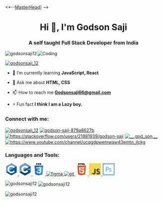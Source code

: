 <*--[MasterHead](https://repository-images.githubusercontent.com/588181932/e36ec678-7984-4cdd-8e4c-a3932772ff8e)] -->
<h1 align="center">Hi 👋, I'm Godson Saji</h1>
<h3 align="center">A self taught Full Stack Developer from India</h3>
<img align="right" alt="Coding" width="400" src="https://media4.giphy.com/media/qgQUggAC3Pfv687qPC/giphy.gif">

<p align="left"> <img src="https://komarev.com/ghpvc/?username=godsonsaji12&label=Profile%20views&color=0e75b6&style=flat" alt="godsonsaji12" /> </p>

<p align="left"> <a href="https://twitter.com/godsonsaji_12" target="blank"><img src="https://img.shields.io/twitter/follow/godsonsaji_12?logo=twitter&style=for-the-badge" alt="godsonsaji_12" /></a> </p>

- 🌱 I’m currently learning **JavaScript, React**

- 💬 Ask me about **HTML, CSS**

- 📫 How to reach me **Godsonsaji66@gmail.com**

- ⚡ Fun fact **I think I am a Lazy boy.**

<h3 align="left">Connect with me:</h3>
<p align="left">
<a href="https://twitter.com/godsonsaji_12" target="blank"><img align="center" src="https://raw.githubusercontent.com/rahuldkjain/github-profile-readme-generator/master/src/images/icons/Social/twitter.svg" alt="godsonsaji_12" height="30" width="40" /></a>
<a href="https://linkedin.com/in/godson-saji-879a8627b" target="blank"><img align="center" src="https://raw.githubusercontent.com/rahuldkjain/github-profile-readme-generator/master/src/images/icons/Social/linked-in-alt.svg" alt="godson-saji-879a8627b" height="30" width="40" /></a>
<a href="https://stackoverflow.com/users/https://stackoverflow.com/users/21881939/godson-saji" target="blank"><img align="center" src="https://raw.githubusercontent.com/rahuldkjain/github-profile-readme-generator/master/src/images/icons/Social/stack-overflow.svg" alt="https://stackoverflow.com/users/21881939/godson-saji" height="30" width="40" /></a>
<a href="https://instagram.com/__.god_son.__" target="blank"><img align="center" src="https://raw.githubusercontent.com/rahuldkjain/github-profile-readme-generator/master/src/images/icons/Social/instagram.svg" alt="__.god_son.__" height="30" width="40" /></a>
<a href="https://www.youtube.com/c/https://www.youtube.com/channel/ucqgdpwemwaw43emtn_ilckg" target="blank"><img align="center" src="https://raw.githubusercontent.com/rahuldkjain/github-profile-readme-generator/master/src/images/icons/Social/youtube.svg" alt="https://www.youtube.com/channel/ucqgdpwemwaw43emtn_ilckg" height="30" width="40" /></a>
</p>

<h3 align="left">Languages and Tools:</h3>
<p align="left"> <a href="https://www.cprogramming.com/" target="_blank" rel="noreferrer"> <img src="https://raw.githubusercontent.com/devicons/devicon/master/icons/c/c-original.svg" alt="c" width="40" height="40"/> </a> <a href="https://www.w3schools.com/cpp/" target="_blank" rel="noreferrer"> <img src="https://raw.githubusercontent.com/devicons/devicon/master/icons/cplusplus/cplusplus-original.svg" alt="cplusplus" width="40" height="40"/> </a> <a href="https://www.w3schools.com/css/" target="_blank" rel="noreferrer"> <img src="https://raw.githubusercontent.com/devicons/devicon/master/icons/css3/css3-original-wordmark.svg" alt="css3" width="40" height="40"/> </a> <a href="https://www.figma.com/" target="_blank" rel="noreferrer"> <img src="https://www.vectorlogo.zone/logos/figma/figma-icon.svg" alt="figma" width="40" height="40"/> </a> <a href="https://git-scm.com/" target="_blank" rel="noreferrer"> <img src="https://www.vectorlogo.zone/logos/git-scm/git-scm-icon.svg" alt="git" width="40" height="40"/> </a> <a href="https://www.w3.org/html/" target="_blank" rel="noreferrer"> <img src="https://raw.githubusercontent.com/devicons/devicon/master/icons/html5/html5-original-wordmark.svg" alt="html5" width="40" height="40"/> </a> <a href="https://developer.mozilla.org/en-US/docs/Web/JavaScript" target="_blank" rel="noreferrer"> <img src="https://raw.githubusercontent.com/devicons/devicon/master/icons/javascript/javascript-original.svg" alt="javascript" width="40" height="40"/> </a> <a href="https://www.photoshop.com/en" target="_blank" rel="noreferrer"> <img src="https://raw.githubusercontent.com/devicons/devicon/master/icons/photoshop/photoshop-line.svg" alt="photoshop" width="40" height="40"/> </a> </p>

<p><img align="left" src="https://github-readme-stats.vercel.app/api/top-langs?username=godsonsaji12&show_icons=true&locale=en&layout=compact" alt="godsonsaji12" /></p>

<p>&nbsp;<img align="center" src="https://github-readme-stats.vercel.app/api?username=godsonsaji12&show_icons=true&locale=en" alt="godsonsaji12" /></p>

<p><img align="center" src="https://github-readme-streak-stats.herokuapp.com/?user=godsonsaji12&" alt="godsonsaji12" /></p>

